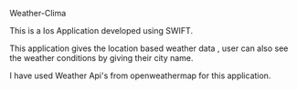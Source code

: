 Weather-Clima

This is a Ios Application developed using SWIFT.

This application gives the location based weather data , user can also see the weather conditions by giving their city name.

I have used Weather Api's from openweathermap for this application.

